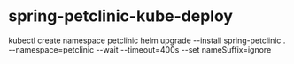 # spring-petclinic-kube-deploy

kubectl create namespace petclinic
helm upgrade --install spring-petclinic . --namespace=petclinic --wait --timeout=400s --set nameSuffix=ignore

